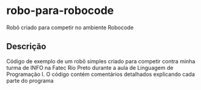 # robo-para-robocode
Robô criado para competir no ambiente Robocode 

## Descrição
Código de exemplo de um robô simples criado para competir contra minha turma de INFO na Fatec Rio Preto durante a aula de Linguagem de Programação I. O código contém comentários detalhados explicando cada parte do programa
